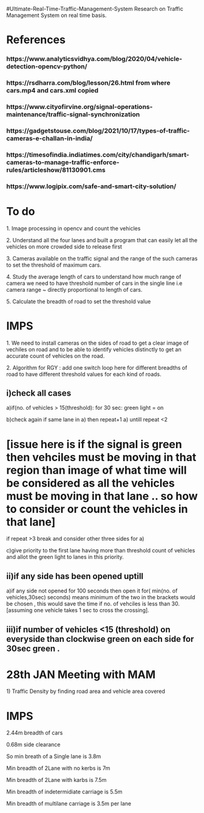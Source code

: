 #Ultimate-Real-Time-Traffic-Management-System
Research on Traffic Management System on real time basis.

<h1> References </h1>
<h3> https://www.analyticsvidhya.com/blog/2020/04/vehicle-detection-opencv-python/ </h3>
<h3> https://rsdharra.com/blog/lesson/26.html from where cars.mp4 and cars.xml copied </h3>
<h3> https://www.cityofirvine.org/signal-operations-maintenance/traffic-signal-synchronization </h3>
<h3> https://gadgetstouse.com/blog/2021/10/17/types-of-traffic-cameras-e-challan-in-india/ </h3>
<h3> https://timesofindia.indiatimes.com/city/chandigarh/smart-cameras-to-manage-traffic-enforce-rules/articleshow/81130901.cms </h3>
<H3> https://www.logipix.com/safe-and-smart-city-solution/ </h3>

<h1> To do </h1>
<p> 1. Image processing in opencv and count the vehicles </p>
<p> 2. Understand all the four lanes and built a program that can easily let all the vehicles on more crowded side to release first</p>
<p> 3. Cameras available on the traffic signal and the range of the such cameras to set the threshold of maximum cars. </p>
<p> 4. Study the average length of cars to understand how much range of camera we need to have threshold number of cars in the single line i.e camera range ~ directly proportional to length of cars. </p>
<p> 5. Calculate the breadth of road to set the threshold value </p>

<h1> IMPS </h1>
<p>1. We need to install cameras on the sides of road to get a clear image of vechiles on road and to be able to identify vehicles distinctly to get an accurate count of vehicles on the road.</p>
<p><span>2. Algorithm for RGY :
  add one switch loop here for different breadths of road to have different threshold values for each kind of roads.
  <h2>i)check all cases</h2>
  <p>a)if(no. of vehicles > 15(threshold):
       for 30 sec:
          green light = on </p>
  <p>b)check again 
    if same lane in a) then repeat+1 a) untill repeat <2  <h1> [issue here is if the signal is green then vehciles must be moving in that region than image of what time will be considered as all the vehicles must be moving in that lane .. so how to consider or count the vehicles in that lane]</h1>
    if repeat >3 break and consider other three sides for a) </p>
  <p>c)give priority to the first lane having more than threshold count of vehicles and allot the green light to lanes in this priority.</p>
  </span> 
    
  <h2>ii)if any side has been opened uptill</h2>
   <p><span>a)if any side not opened for 100 seconds then open it for( min(no. of vehicles,30sec) seconds) means minimum of the two in the brackets would be chosen , this would save the time if no. of vehciles is less than 30. [assuming one vehicle takes 1 sec to cross the crossing].
   </span></p>
  <h2>iii)if number of vehicles <15 (threshold) on everyside than clockwise green on each side for 30sec green .</h2>
</span>
</p>

<h1> 28th JAN Meeting with MAM </h1>
<span>1) Traffic Density by finding road area and vehicle area covered </span>
  
<h1> IMPS </h1>
<p>2.44m breadth of cars</p>
<p>0.68m side clearance</p>
<p>So min breath of a Single lane is 3.8m</p>
<p>Min breadth of 2Lane with no kerbs is 7m</p>
<p>Min breadth of 2Lane with karbs is 7.5m</p>
<p>Min breadth of indetermidiate carriage is 5.5m</p>
<p>Min breadth of multilane carriage is 3.5m per lane</p>



 
